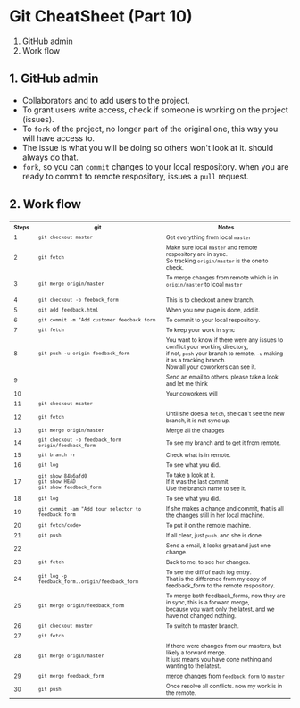 # Git CheatSheet (Part 10)

1. GitHub admin
2. Work flow


## 1. GitHub admin
* Collaborators and to add users to the project.
* To grant users write access, check if someone is working on the project (issues).
* To `fork` of the project, no longer part of the original one, this way you will have access to.
* The issue is what you will be doing so others won't look at it. should always do that.
* `fork`, so you can `commit` changes to your local respository. when you are ready to commit to remote respository, issues a `pull` request.



## 2. Work flow

<table>
  <tr>
    <th><font size="1">Steps</font></th>	
    <th><font size="1">git</font></th>	    
    <th><font size="1">Notes</font></th>	            
  </tr>
  <tr>
  <tr>
    <td><font size="1">1</font></td>
    <td><font size="1"><code>git checkout master</code></font></td>
    <td><font size="1">Get everything from local <code>master</code></font></td>            
  </tr>
  <tr>
    <td><font size="1">2</font></td>
    <td><font size="1"><code>git fetch</code></font></td>
    <td><font size="1">
      Make sure local <code>master</code> and remote respository are in sync. <br>
      So tracking <code>origin/master</code> is the one to check.
    </font></td>            
  </tr>
  <tr>
    <td><font size="1">3</font></td>
    <td><font size="1"><code>git merge origin/master</code></font></td>
    <td><font size="1">
      To merge changes from remote which is in <code>origin/master</code> to lcoal <code>master</code.>
    </font></td>            
  </tr>
  <tr>
    <td><font size="1">4</font></td>
    <td><font size="1"><code>git checkout -b feeback_form</code></font></td>
    <td><font size="1">This is to checkout a new branch.</font></td>            
  </tr>
  <tr>
    <td><font size="1">5</font></td>
    <td><font size="1"><code>git add feedback.html</code></font></td>
    <td><font size="1">When you new page is done, add it.</font></td>            
  </tr>
  <tr>
    <td><font size="1">6</font></td>
    <td><font size="1"><code>git commit -m "Add customer feedback form</code></font></td>
    <td><font size="1">To commit to your local respository.</font></td>            
  </tr>
  <tr>
    <td><font size="1">7</font></td>
    <td><font size="1"><code>git fetch</code></font></td>
    <td><font size="1">To keep your work in sync</font></td>            
  </tr>
  <tr>
    <td><font size="1">8</font></td>
    <td><font size="1"><code>git push -u origin feedback_form</code></font></td>
    <td><font size="1">
      You want to know if there were any issues to conflict your working directory, <br>
      if not, <code>push</code> your branch to remote. 
      <code>-u</code> making it as a tracking branch. <br>
      Now all your coworkers can see it.
    </font></td>            
  </tr>
  <tr>
    <td><font size="1">9</font></td>
    <td><font size="1"><code></code></font></td>
    <td><font size="1">Send an email to others. please take a look and let me think</font></td>            
  </tr>
  <tr>
    <td><font size="1">10</font></td>
    <td><font size="1"><code></code></font></td>
    <td><font size="1">Your coworkers will</font></td>            
  </tr>
  <tr>
    <td><font size="1">11</font></td>
    <td><font size="1"><code>git checkout msater</code></font></td>
    <td><font size="1"></font></td>            
  </tr>
  <tr>
    <td><font size="1">12</font></td>
    <td><font size="1"><code>git fetch</code></font></td>
    <td><font size="1">Until she does a <code>fetch</code>, she can't see the new branch, it is not sync up.</font></td>            
  </tr>
  <tr>
    <td><font size="1">13</font></td>
    <td><font size="1"><code>git merge origin/master</code></font></td>
    <td><font size="1">Merge all the chabges</font></td>            
  </tr>
  <tr>
    <td><font size="1">14</font></td>
    <td><font size="1"><code>git checkout -b feedback_form origin/feedback_form</code></font></td>
    <td><font size="1">To see my branch and to get it from remote. </font></td>            
  </tr>
  <tr>
    <td><font size="1">15</font></td>
    <td><font size="1"><code>git branch -r</code></font></td>
    <td><font size="1">Check what is in remote. </font></td>            
  </tr>
  <tr>
    <td><font size="1">16</font></td>
    <td><font size="1"><code>git log</code></font></td>
    <td><font size="1">To see what you did. </font></td>            
  </tr>
  <tr>
    <td><font size="1">17</font></td>
    <td><font size="1">
      <code>git show 84b6afd0</code><br>
      <code>git show HEAD</code><br>
      <code>git show feedback_form</code>
    </font></td>
    <td><font size="1">
      To take a look at it. <br>
      If it was the last commit. <br>
      Use the branch name to see it.
    </font></td>            
  </tr>
  <tr>
    <td><font size="1">18</font></td>
    <td><font size="1"><code>git log</code></font></td>
    <td><font size="1">To see what you did. </font></td>            
  </tr>
  <tr>
    <td><font size="1">19</font></td>
    <td><font size="1"><code>git commit -am "Add tour selector to feedback form</code></font></td>
    <td><font size="1">If she makes a change and commit, that is all the changes still in her local machine. </font></td>            
  </tr>
  <tr>
    <td><font size="1">20</font></td>
    <td><font size="1"><code>git fetch/code></font></td>
    <td><font size="1">To put it on the remote machine.</font></td>            
  </tr>
  <tr>
    <td><font size="1">21</font></td>
    <td><font size="1"><code>git push</code></font></td>
    <td><font size="1">If all clear, just <code>push</code>. and she is done</font></td>            
  </tr>
  <tr>
    <td><font size="1">22</font></td>
    <td><font size="1"><code></code></font></td>
    <td><font size="1">Send a email, it looks great and just one change.</font></td>            
  </tr>
  <tr>
    <td><font size="1">23</font></td>
    <td><font size="1"><code>git fetch</code></font></td>
    <td><font size="1">Back to me, to see her changes.</font></td>            
  </tr>
  <tr>
    <td><font size="1">24</font></td>
    <td><font size="1"><code>git log -p feedback_form..origin/feedback_form</code></font></td>
    <td><font size="1">
      To see the diff of each log entry. <br>
      That is the difference from my copy of feedback_form to the remote respository.
    </font></td>             
  </tr>
  <tr>
    <td><font size="1">25</font></td>
    <td><font size="1"><code>git merge origin/feedback_form</code></font></td>
    <td><font size="1">
      To merge both feedback_forms, now they are in sync, this is a forward merge, <br>
      because you want only the latest, and we have not changed nothing.
    </font></td>            
  </tr>
  <tr>
    <td><font size="1">26</font></td>
    <td><font size="1"><code>git checkout master</code></font></td>
    <td><font size="1">To switch to master branch.</font></td>            
  </tr>
  <tr>
    <td><font size="1">27</font></td>
    <td><font size="1"><code>git fetch</code></font></td>
    <td><font size="1"></font></td>            
  </tr>
  <tr>
    <td><font size="1">28</font></td>
    <td><font size="1"><code>git merge origin/master</code></font></td>
    <td><font size="1">
      If there were changes from our masters, but likely a forward merge. <br>
      It just means you have done nothing and wanting to the latest.
    </font></td>            
  </tr>
  <tr>
    <td><font size="1">29</font></td>
    <td><font size="1"><code>git merge feedback_form</code></font></td>
    <td><font size="1">merge changes from <code>feedback_form</code> to <code>master</code></font></td>            
  </tr>
  <tr>
    <td><font size="1">30</font></td>
    <td><font size="1"><code>git push</code></font></td>
    <td><font size="1">Once resolve all conflicts. now my work is in the remote.</font></td>            
  </tr>
</table>


